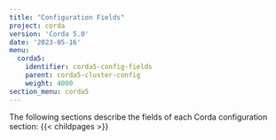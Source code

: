 ```yaml
---
title: "Configuration Fields"
project: corda
version: 'Corda 5.0'
date: '2023-05-16'
menu:
  corda5:
    identifier: corda5-config-fields
    parent: corda5-cluster-config
    weight: 4000
section_menu: corda5
---
```


The following sections describe the fields of each Corda configuration section:
{{< childpages >}}